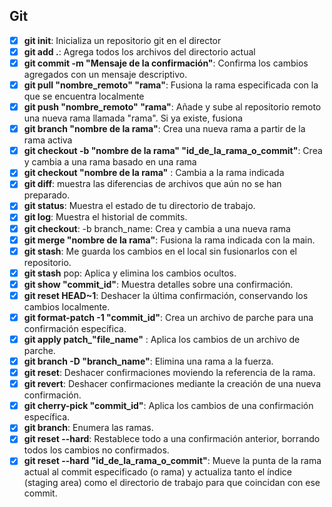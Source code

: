 ## Git

- [x] **git init**: Inicializa un repositorio git en el director
- [x] **git add .**: Agrega todos los archivos del directorio actual
- [x] **git commit -m "Mensaje de la confirmación"**: Confirma los cambios agregados con un mensaje descriptivo.
- [x] **git pull "nombre_remoto" "rama"**: Fusiona la rama especificada con la que se encuentra localmente
- [x]  **git push "nombre_remoto" "rama"**: Añade y sube al repositorio remoto una nueva rama llamada "rama". Si ya existe, fusiona
- [x] **git branch "nombre de la rama"**: Crea una nueva rama a partir de la rama activa
- [x] **git checkout -b "nombre de la rama"  "id_de_la_rama_o_commit"**: Crea y cambia a una rama basado en una rama
- [x] **git checkout "nombre de la rama"** : Cambia a la rama indicada
- [x] **git diff**: muestra las diferencias de archivos que aún no se han preparado.
- [x] **git status**: Muestra el estado de tu directorio de trabajo.
- [x] **git log**: Muestra el historial de commits.
- [x] **git checkout**: -b branch_name: Crea y cambia a una nueva rama
- [x] **git merge "nombre de la rama"**: Fusiona la rama indicada con la main.
- [x] **git stash**: Me guarda los cambios en el local sin fusionarlos con el repositorio.
- [x] **git stash** pop: Aplica y elimina los cambios ocultos.
- [x] **git show "commit_id"**: Muestra detalles sobre una confirmación.
- [x] **git reset HEAD~1**: Deshacer la última confirmación, conservando los cambios localmente.
- [x] **git format-patch -1 "commit_id"**: Crea un archivo de parche para una confirmación específica.
- [x] **git apply patch_"file_name"** : Aplica los cambios de un archivo de parche.
- [x] **git branch -D "branch_name"**: Elimina una rama a la fuerza.
- [x] **git reset**: Deshacer confirmaciones moviendo la referencia de la rama.
- [x] **git revert**: Deshacer confirmaciones mediante la creación de una nueva confirmación.
- [x] **git cherry-pick "commit_id"**: Aplica los cambios de una confirmación específica.
- [x] **git branch**: Enumera las ramas.
- [x] **git reset --hard**: Restablece todo a una confirmación anterior, borrando todos los cambios no confirmados.
- [x] **git reset --hard "id_de_la_rama_o_commit"**: Mueve la punta de la rama actual al commit especificado (o rama) y actualiza tanto el índice (staging area) como el directorio de trabajo para que coincidan con ese commit.